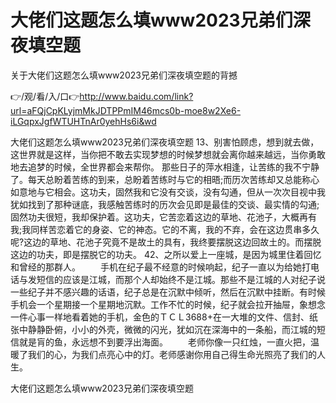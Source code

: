 # 大佬们这题怎么填www2023兄弟们深夜填空题
关于大佬们这题怎么填www2023兄弟们深夜填空题的背撼

👉/观/看/入/口👉http://www.baidu.com/link?url=aFQjCpKLyjmMkJDTPPmIM46mcs0b-moe8w2Xe6-iLGqpxJgfWTUHTnAr0yehHs6i&wd

大佬们这题怎么填www2023兄弟们深夜填空题	13、别害怕顾虑，想到就去做，这世界就是这样，当你把不敢去实现梦想的时候梦想就会离你越来越远，当你勇敢地去追梦的时候，全世界都会来帮你。
那些日子的萍水相逢，让苦练的我不宁静了。每天总盼着苦练的到来，总盼着苦练时与它的相晤;而历次苦练却又总能称心如意地与它相会。这功夫，固然我和它没有交谈，没有勾通，但从一次次目视中我犹如找到了那种谜底，我感触苦练时的历次会见即是最佳的交谈、最实情的勾通;固然功夫很短，我却保护着。这功夫，它苦恋着这边的草地、花池子，大概再有我;我同样苦恋着它的身姿、它的神态。它的不离，我的不弃，会在这边贯串多久呢?这边的草地、花池子究竟不是故土的具有，我终要摆脱这边回故土的。而摆脱这边的功夫，即是摆脱它的功夫。
	42、之所以爱上一座城，是因为城里住着回忆和曾经的那群人。
　　手机在纪子最不经意的时候响起，纪子一直以为给她打电话与发短信的应该是江城，而那个人却始终不是江城。那些不是江城的人对纪子说一些纪子并不感兴趣的话语，纪子总是在沉默中倾听，然后在沉默中挂断。有时候手机会一个星期接一个星期地沉默。工作不忙的时候，纪子就会拉开抽屉，象想念一件心事一样地看着她的手机，金色的ＴＣＬ3688+在一大堆的文件、信封、纸张中静静卧俯，小小的外壳，微微的闪光，犹如沉在深海中的一条船，而江城的短信就是肓的鱼，永远想不到要浮出海面。
　　老师你像一只红烛，一直火把，温暖了我们的心，为我们点亮心中的灯。老师感谢你用自己得生命光照亮了我们的人生。

大佬们这题怎么填www2023兄弟们深夜填空题
